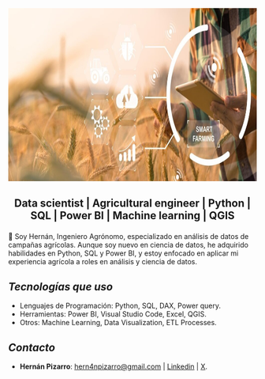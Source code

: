 <img src="Imagen\1.jpg" width="1010" height="350">

## <p align="center">Data scientist | Agricultural engineer | Python | SQL | Power BI | Machine learning | QGIS</p>

💬 Soy Hernán, Ingeniero Agrónomo, especializado en análisis de datos de campañas agrícolas. Aunque soy nuevo en ciencia de datos, he adquirido habilidades en Python, SQL y Power BI, y estoy enfocado en aplicar mi experiencia agrícola a roles en análisis y ciencia de datos.
 


## *Tecnologías que uso*

- Lenguajes de Programación: Python, SQL, DAX, Power query.
- Herramientas: Power BI, Visual Studio Code, Excel, QGIS.
- Otros: Machine Learning, Data Visualization, ETL Processes.

## *Contacto*

- **Hernán Pizarro**: hern4npizarro@gmail.com | [Linkedin](https://www.linkedin.com/in/hern%C3%A1n-pizarro-683679268/) | [X](https://twitter.com/Hernn00000).


